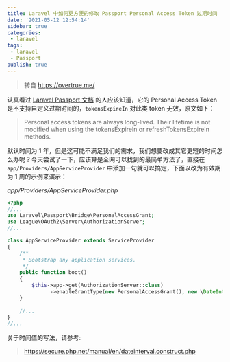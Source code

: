 ```yaml
---
title: Laravel 中如何更方便的修改 Passport Personal Access Token 过期时间
date: '2021-05-12 12:54:14'
sidebar: true
categories:
 - laravel
tags:
 - laravel
 - Passport
publish: true
---
```




> 转自 https://overtrue.me/

认真看过 [Laravel Passport 文档](https://laravel.com/docs/5.7/passport#configuration) 的人应该知道，它的 Personal Access Token 是不支持自定义过期时间的，`tokensExpireIn` 对此类 token 无效，原文如下：

> Personal access tokens are always long-lived. Their lifetime is not modified when using the tokensExpireIn or refreshTokensExpireIn methods.

默认时间为 1 年，但是这可能不满足我们的需求，我们想要改成其它更短的时间怎么办呢？今天尝试了一下，应该算是全网可以找到的最简单方法了，直接在 `app/Providers/AppServiceProvider` 中添加一句就可以搞定，下面以改为有效期为 1 周的示例来演示：

*app/Providers/AppServiceProvider.php*

```php
<?php
//...
use Laravel\Passport\Bridge\PersonalAccessGrant;
use League\OAuth2\Server\AuthorizationServer;
//...

class AppServiceProvider extends ServiceProvider
{
    /**
     * Bootstrap any application services.
     */
    public function boot()
    {
        $this->app->get(AuthorizationServer::class)
              ->enableGrantType(new PersonalAccessGrant(), new \DateInterval('P1W'));
    }
   
    //...
}
//...
```

关于时间值的写法，请参考:

> https://secure.php.net/manual/en/dateinterval.construct.php